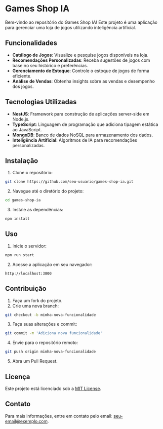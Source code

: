 # Games Shop IA

Bem-vindo ao repositório do Games Shop IA! Este projeto é uma aplicação para gerenciar uma loja de jogos utilizando inteligência artificial.

## Funcionalidades

- **Catálogo de Jogos**: Visualize e pesquise jogos disponíveis na loja.
- **Recomendações Personalizadas**: Receba sugestões de jogos com base no seu histórico e preferências.
- **Gerenciamento de Estoque**: Controle o estoque de jogos de forma eficiente.
- **Análise de Vendas**: Obtenha insights sobre as vendas e desempenho dos jogos.

## Tecnologias Utilizadas

- **NestJS**: Framework para construção de aplicações server-side em Node.js.
- **TypeScript**: Linguagem de programação que adiciona tipagem estática ao JavaScript.
- **MongoDB**: Banco de dados NoSQL para armazenamento dos dados.
- **Inteligência Artificial**: Algoritmos de IA para recomendações personalizadas.

## Instalação

1. Clone o repositório:
  ```bash
  git clone https://github.com/seu-usuario/games-shop-ia.git
  ```
2. Navegue até o diretório do projeto:
  ```bash
  cd games-shop-ia
  ```
3. Instale as dependências:
  ```bash
  npm install
  ```

## Uso

1. Inicie o servidor:
  ```bash
  npm run start
  ```
2. Acesse a aplicação em seu navegador:
  ```
  http://localhost:3000
  ```

## Contribuição

1. Faça um fork do projeto.
2. Crie uma nova branch:
  ```bash
  git checkout -b minha-nova-funcionalidade
  ```
3. Faça suas alterações e commit:
  ```bash
  git commit -m 'Adiciona nova funcionalidade'
  ```
4. Envie para o repositório remoto:
  ```bash
  git push origin minha-nova-funcionalidade
  ```
5. Abra um Pull Request.

## Licença

Este projeto está licenciado sob a [MIT License](LICENSE).

## Contato

Para mais informações, entre em contato pelo email: [seu-email@exemplo.com](mailto:eliseu.de1souza@gmail.com).
